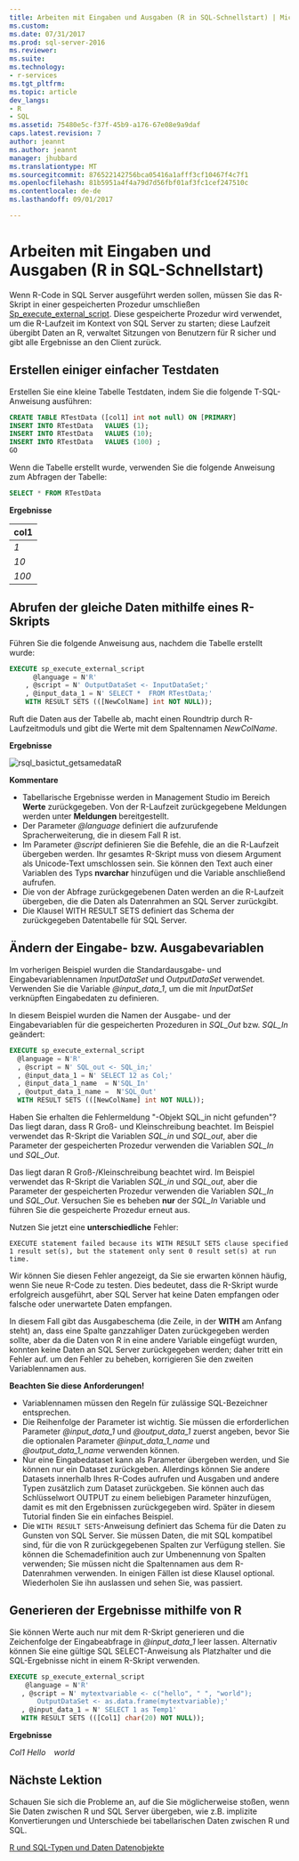 ```yaml
---
title: Arbeiten mit Eingaben und Ausgaben (R in SQL-Schnellstart) | Microsoft Docs
ms.custom: 
ms.date: 07/31/2017
ms.prod: sql-server-2016
ms.reviewer: 
ms.suite: 
ms.technology:
- r-services
ms.tgt_pltfrm: 
ms.topic: article
dev_langs:
- R
- SQL
ms.assetid: 75480e5c-f37f-45b9-a176-67e08e9a9daf
caps.latest.revision: 7
author: jeannt
ms.author: jeannt
manager: jhubbard
ms.translationtype: MT
ms.sourcegitcommit: 876522142756bca05416a1afff3cf10467f4c7f1
ms.openlocfilehash: 81b5951a4f4a79d7d56fbf01af3fc1cef247510c
ms.contentlocale: de-de
ms.lasthandoff: 09/01/2017

---
```

# <a name="working-with-inputs-and-outputs-r-in-sql-quickstart"></a>Arbeiten mit Eingaben und Ausgaben (R in SQL-Schnellstart)

Wenn R-Code in SQL Server ausgeführt werden sollen, müssen Sie das R-Skript in einer gespeicherten Prozedur umschließen [Sp_execute_external_script](https://msdn.microsoft.com/library/mt604368.aspx). Diese gespeicherte Prozedur wird verwendet, um die R-Laufzeit im Kontext von SQL Server zu starten; diese Laufzeit übergibt Daten an R, verwaltet Sitzungen von Benutzern für R sicher und gibt alle Ergebnisse an den Client zurück.

## <a name="bkmk_SSMSBasics"></a>Erstellen einiger einfacher Testdaten

Erstellen Sie eine kleine Tabelle Testdaten, indem Sie die folgende T-SQL-Anweisung ausführen:

```sql
CREATE TABLE RTestData ([col1] int not null) ON [PRIMARY]
INSERT INTO RTestData   VALUES (1);
INSERT INTO RTestData   VALUES (10);
INSERT INTO RTestData   VALUES (100) ;
GO
```

Wenn die Tabelle erstellt wurde, verwenden Sie die folgende Anweisung zum Abfragen der Tabelle:
  
```sql
SELECT * FROM RTestData
```

**Ergebnisse**

|col1|
|------|
|*1*|
|*10*|
|*100*|

## <a name="get-the-same-data-using-r-script"></a>Abrufen der gleiche Daten mithilfe eines R-Skripts

Führen Sie die folgende Anweisung aus, nachdem die Tabelle erstellt wurde:

```sql
EXECUTE sp_execute_external_script
      @language = N'R'
    , @script = N' OutputDataSet <- InputDataSet;'
    , @input_data_1 = N' SELECT *  FROM RTestData;'
    WITH RESULT SETS (([NewColName] int NOT NULL));
```

Ruft die Daten aus der Tabelle ab, macht einen Roundtrip durch R-Laufzeitmoduls und gibt die Werte mit dem Spaltennamen *NewColName*.

**Ergebnisse**

![rsql_basictut_getsamedataR](media/rsql-basictut-getsamedatar.PNG)


**Kommentare**

+ Tabellarische Ergebnisse werden in Management Studio im Bereich **Werte** zurückgegeben. Von der R-Laufzeit zurückgegebene Meldungen werden unter **Meldungen** bereitgestellt.
+ Der Parameter *@language* definiert die aufzurufende Spracherweiterung, die in diesem Fall R ist.
+ Im Parameter *@script* definieren Sie die Befehle, die an die R-Laufzeit übergeben werden. Ihr gesamtes R-Skript muss von diesem Argument als Unicode-Text umschlossen sein. Sie können den Text auch einer Variablen des Typs **nvarchar** hinzufügen und die Variable anschließend aufrufen.
+ Die von der Abfrage zurückgegebenen Daten werden an die R-Laufzeit übergeben, die die Daten als Datenrahmen an SQL Server zurückgibt.
+ Die Klausel WITH RESULT SETS definiert das Schema der zurückgegeben Datentabelle für SQL Server.

## <a name="change-input-or-output-variables"></a>Ändern der Eingabe- bzw. Ausgabevariablen

Im vorherigen Beispiel wurden die Standardausgabe- und Eingabevariablennamen _InputDataSet_ und _OutputDataSet_ verwendet. Verwenden Sie die Variable *@input_data_1*, um die mit _InputDatSet_ verknüpften Eingabedaten zu definieren.

In diesem Beispiel wurden die Namen der Ausgabe- und der Eingabevariablen für die gespeicherten Prozeduren in *SQL_Out* bzw. *SQL_In* geändert:

```sql
EXECUTE sp_execute_external_script
  @language = N'R'
  , @script = N' SQL_out <- SQL_in;'
  , @input_data_1 = N' SELECT 12 as Col;'
  , @input_data_1_name  = N'SQL_In'
  , @output_data_1_name =  N'SQL_Out'
  WITH RESULT SETS (([NewColName] int NOT NULL));
```

Haben Sie erhalten die Fehlermeldung "-Objekt SQL\_in nicht gefunden"? Das liegt daran, dass R Groß- und Kleinschreibung beachtet. Im Beispiel verwendet das R-Skript die Variablen *SQL_in* und *SQL_out*, aber die Parameter der gespeicherten Prozedur verwenden die Variablen *SQL_In* und *SQL_Out*.

Das liegt daran R Groß-/Kleinschreibung beachtet wird. Im Beispiel verwendet das R-Skript die Variablen *SQL_in* und *SQL_out*, aber die Parameter der gespeicherten Prozedur verwenden die Variablen *SQL_In* und *SQL_Out*.
Versuchen Sie es beheben **nur** der *SQL_In* Variable und führen Sie die gespeicherte Prozedur erneut aus.

Nutzen Sie jetzt eine **unterschiedliche** Fehler:

```Error
EXECUTE statement failed because its WITH RESULT SETS clause specified 1 result set(s), but the statement only sent 0 result set(s) at run time.
```

Wir können Sie diesen Fehler angezeigt, da Sie sie erwarten können häufig, wenn Sie neue R-Code zu testen. Dies bedeutet, dass die R-Skript wurde erfolgreich ausgeführt, aber SQL Server hat keine Daten empfangen oder falsche oder unerwartete Daten empfangen.

In diesem Fall gibt das Ausgabeschema (die Zeile, in der **WITH** am Anfang steht) an, dass eine Spalte ganzzahliger Daten zurückgegeben werden sollte, aber da die Daten von R in eine andere Variable eingefügt wurden, konnten keine Daten an SQL Server zurückgegeben werden; daher tritt ein Fehler auf. um den Fehler zu beheben, korrigieren Sie den zweiten Variablennamen aus.

**Beachten Sie diese Anforderungen!**

- Variablennamen müssen den Regeln für zulässige SQL-Bezeichner entsprechen.
- Die Reihenfolge der Parameter ist wichtig. Sie müssen die erforderlichen Parameter *@input_data_1* und *@output_data_1* zuerst angeben, bevor Sie die optionalen Parameter *@input_data_1_name* und *@output_data_1_name* verwenden können.
- Nur eine Eingabedataset kann als Parameter übergeben werden, und Sie können nur ein Dataset zurückgeben. Allerdings können Sie andere Datasets innerhalb Ihres R-Codes aufrufen und Ausgaben und andere Typen zusätzlich zum Dataset zurückgeben. Sie können auch das Schlüsselwort OUTPUT zu einem beliebigen Parameter hinzufügen, damit es mit den Ergebnissen zurückgegeben wird. Später in diesem Tutorial finden Sie ein einfaches Beispiel.
- Die `WITH RESULT SETS`-Anweisung definiert das Schema für die Daten zu Gunsten von SQL Server. Sie müssen Daten, die mit SQL kompatibel sind, für die von R zurückgegebenen Spalten zur Verfügung stellen. Sie können die Schemadefinition auch zur Umbenennung von Spalten verwenden; Sie müssen nicht die Spaltennamen aus dem R-Datenrahmen verwenden. In einigen Fällen ist diese Klausel optional. Wiederholen Sie ihn auslassen und sehen Sie, was passiert.

## <a name="generate-results-using-r"></a>Generieren der Ergebnisse mithilfe von R

Sie können Werte auch nur mit dem R-Skript generieren und die Zeichenfolge der Eingabeabfrage in _@input_data_1_ leer lassen. Alternativ können Sie eine gültige SQL SELECT-Anweisung als Platzhalter und die SQL-Ergebnisse nicht in einem R-Skript verwenden.

```sql
EXECUTE sp_execute_external_script
    @language = N'R'
   , @script = N' mytextvariable <- c("hello", " ", "world");
       OutputDataSet <- as.data.frame(mytextvariable);'
   , @input_data_1 = N' SELECT 1 as Temp1'
   WITH RESULT SETS (([Col1] char(20) NOT NULL));
```

**Ergebnisse**

*Col1*
*Hello*
<code>   </code>
*world*

## <a name="next-lesson"></a>Nächste Lektion

Schauen Sie sich die Probleme an, auf die Sie möglicherweise stoßen, wenn Sie Daten zwischen R und SQL Server übergeben, wie z.B. implizite Konvertierungen und Unterschiede bei tabellarischen Daten zwischen R und SQL.

[R und SQL-Typen und Daten Datenobjekte](../tutorials/rtsql-r-and-sql-data-types-and-data-objects.md)

